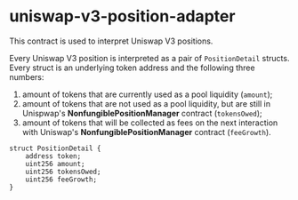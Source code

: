 # uniswap-v3-position-adapter

This contract is used to interpret Uniswap V3 positions.

Every Uniswap V3 position is interpreted as a pair of `PositionDetail` structs. Every struct is an underlying token address and the following three numbers:

1. amount of tokens that are currently used as a pool liquidity (`amount`);
2. amount of tokens that are not used as a pool liquidity, but are still in Unispwap's **NonfungiblePositionManager** contract (`tokensOwed`);
3. amount of tokens that will be collected as fees on the next interaction with Uniswap's **NonfungiblePositionManager** contract (`feeGrowth`).

```
struct PositionDetail {
    address token;
    uint256 amount;
    uint256 tokensOwed;
    uint256 feeGrowth;
}
```
